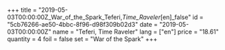 +++
title = "2019-05-03T00:00:00Z_War_of_the_Spark_Teferi,_Time_Raveler_[en]_false"
id = "5cb76266-ae50-4bbc-8f96-d98f309b02d3"
date = "2019-05-03T00:00:00Z"
name = "Teferi, Time Raveler"
lang = ["en"]
price = "18.61"
quantity = 4
foil = false
set = "War of the Spark"
+++
